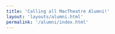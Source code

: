 ```yaml
---
title: 'Calling all MacTheatre Alumni!'
layout: 'layouts/alumni.html'
permalink: '/alumni/index.html'
---
```

